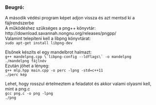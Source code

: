 ### Beugró:
<p>A második védési program képet adjon vissza és azt mentsd ki a fájlrendszerbe<br>
A működéshez szükséges a png++ könyvtár:<br>
http://download.savannah.nongnu.org/releases/pngpp/<br>
Valamint telepíteni kell a libpng könyvtárat:<br>
<code>sudo apt-get install libpng-dev</code></p>

<p>Elsőnek készíts el egy mandelbrot halmazt:<br>
<code>g++ mandelpng.cpp \`libpng-config --ldflags\` -o mandelpng</code><br>
<code>./mandelpng fájlnév</code><br>
Ezután jöhet a lényeg:<br>
<code>g++ mlp.hpp main.cpp -o perc -lpng -std=c++11</code><br>
<code>./perc kép</code><br></p>
<p>Lehet, hogy rosszul értelmeztem a feladatot és akkor valami olyasmi kell, mint a png.c<br>
<code>gcc png.c -o png -lpng</code><br>
<code>./png</code></p><br>
